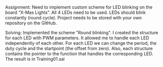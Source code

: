 Assignment:
Need to implement custom scheme for LED blinking on the board “X-Mas Lights”.
All 4 LEDs need to be used.
LEDs should blink constantly (round cycle).
Project needs to be stored with your own repository on the GitHub.

Solving:
Implemented the scheme "Round blinking".
I created the structure for each LED with PWM parameters. It allowed me to handle each LED independently of each other.
For each LED we can change the period, the duty cycle and the startpoint (the offset from zero). Also, each structure contains the pointer to the function that handles the corresponding LED.
The result is in Training01.sai
